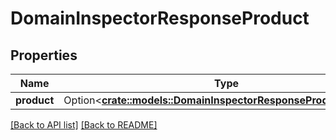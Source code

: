 # DomainInspectorResponseProduct

## Properties

Name | Type | Description | Notes
------------ | ------------- | ------------- | -------------
**product** | Option<[**crate::models::DomainInspectorResponseProductProduct**](DomainInspectorResponseProductProduct.md)> |  | 

[[Back to API list]](../README.md#documentation-for-api-endpoints) [[Back to README]](../README.md)


